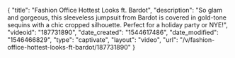 {
    "title": "Fashion Office Hottest Looks ft. Bardot",
    "description": "So glam and gorgeous, this sleeveless jumpsuit from Bardot is covered in gold-tone sequins with a chic cropped silhouette. Perfect for a holiday party or NYE!",
    "videoid": "187731890",
    "date_created": "1544617486",
    "date_modified": "1546466829",
    "type": "captivate",
    "layout": "video",
    "url": "\/v\/fashion-office-hottest-looks-ft-bardot\/187731890"
}